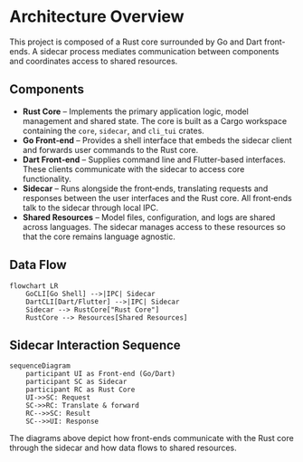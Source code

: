 # Architecture Overview

This project is composed of a Rust core surrounded by Go and Dart front-ends. A sidecar process mediates communication between components and coordinates access to shared resources.

## Components

- **Rust Core** – Implements the primary application logic, model management and shared state. The core is built as a Cargo workspace containing the `core`, `sidecar`, and `cli_tui` crates.
- **Go Front‑end** – Provides a shell interface that embeds the sidecar client and forwards user commands to the Rust core.
- **Dart Front‑end** – Supplies command line and Flutter-based interfaces. These clients communicate with the sidecar to access core functionality.
- **Sidecar** – Runs alongside the front‑ends, translating requests and responses between the user interfaces and the Rust core. All front‑ends talk to the sidecar through local IPC.
- **Shared Resources** – Model files, configuration, and logs are shared across languages. The sidecar manages access to these resources so that the core remains language agnostic.

## Data Flow

```mermaid
flowchart LR
    GoCLI[Go Shell] -->|IPC| Sidecar
    DartCLI[Dart/Flutter] -->|IPC| Sidecar
    Sidecar --> RustCore["Rust Core"]
    RustCore --> Resources[Shared Resources]
```

## Sidecar Interaction Sequence

```mermaid
sequenceDiagram
    participant UI as Front-end (Go/Dart)
    participant SC as Sidecar
    participant RC as Rust Core
    UI->>SC: Request
    SC->>RC: Translate & forward
    RC-->>SC: Result
    SC-->>UI: Response
```

The diagrams above depict how front-ends communicate with the Rust core through the sidecar and how data flows to shared resources.

